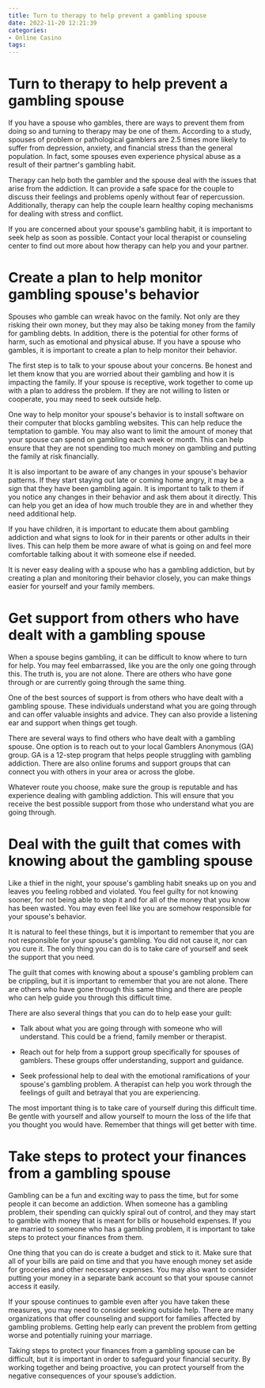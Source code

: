 ```yaml
---
title: Turn to therapy to help prevent a gambling spouse
date: 2022-11-20 12:21:39
categories:
- Online Casino
tags:
---
```



#  Turn to therapy to help prevent a gambling spouse

If you have a spouse who gambles, there are ways to prevent them from doing so and turning to therapy may be one of them. According to a study, spouses of problem or pathological gamblers are 2.5 times more likely to suffer from depression, anxiety, and financial stress than the general population. In fact, some spouses even experience physical abuse as a result of their partner's gambling habit.

Therapy can help both the gambler and the spouse deal with the issues that arise from the addiction. It can provide a safe space for the couple to discuss their feelings and problems openly without fear of repercussion. Additionally, therapy can help the couple learn healthy coping mechanisms for dealing with stress and conflict.

If you are concerned about your spouse's gambling habit, it is important to seek help as soon as possible. Contact your local therapist or counseling center to find out more about how therapy can help you and your partner.

#  Create a plan to help monitor gambling spouse's behavior

Spouses who gamble can wreak havoc on the family. Not only are they risking their own money, but they may also be taking money from the family for gambling debts. In addition, there is the potential for other forms of harm, such as emotional and physical abuse. If you have a spouse who gambles, it is important to create a plan to help monitor their behavior.

The first step is to talk to your spouse about your concerns. Be honest and let them know that you are worried about their gambling and how it is impacting the family. If your spouse is receptive, work together to come up with a plan to address the problem. If they are not willing to listen or cooperate, you may need to seek outside help.

One way to help monitor your spouse's behavior is to install software on their computer that blocks gambling websites. This can help reduce the temptation to gamble. You may also want to limit the amount of money that your spouse can spend on gambling each week or month. This can help ensure that they are not spending too much money on gambling and putting the family at risk financially.

It is also important to be aware of any changes in your spouse's behavior patterns. If they start staying out late or coming home angry, it may be a sign that they have been gambling again. It is important to talk to them if you notice any changes in their behavior and ask them about it directly. This can help you get an idea of how much trouble they are in and whether they need additional help.

If you have children, it is important to educate them about gambling addiction and what signs to look for in their parents or other adults in their lives. This can help them be more aware of what is going on and feel more comfortable talking about it with someone else if needed.

It is never easy dealing with a spouse who has a gambling addiction, but by creating a plan and monitoring their behavior closely, you can make things easier for yourself and your family members.

#  Get support from others who have dealt with a gambling spouse

When a spouse begins gambling, it can be difficult to know where to turn for help. You may feel embarrassed, like you are the only one going through this. The truth is, you are not alone. There are others who have gone through or are currently going through the same thing.

One of the best sources of support is from others who have dealt with a gambling spouse. These individuals understand what you are going through and can offer valuable insights and advice. They can also provide a listening ear and support when things get tough.

There are several ways to find others who have dealt with a gambling spouse. One option is to reach out to your local Gamblers Anonymous (GA) group. GA is a 12-step program that helps people struggling with gambling addiction. There are also online forums and support groups that can connect you with others in your area or across the globe.

Whatever route you choose, make sure the group is reputable and has experience dealing with gambling addiction. This will ensure that you receive the best possible support from those who understand what you are going through.

#  Deal with the guilt that comes with knowing about the gambling spouse

Like a thief in the night, your spouse's gambling habit sneaks up on you and leaves you feeling robbed and violated. You feel guilty for not knowing sooner, for not being able to stop it and for all of the money that you know has been wasted. You may even feel like you are somehow responsible for your spouse's behavior.

It is natural to feel these things, but it is important to remember that you are not responsible for your spouse's gambling. You did not cause it, nor can you cure it. The only thing you can do is to take care of yourself and seek the support that you need.

The guilt that comes with knowing about a spouse's gambling problem can be crippling, but it is important to remember that you are not alone. There are others who have gone through this same thing and there are people who can help guide you through this difficult time.

There are also several things that you can do to help ease your guilt:

* Talk about what you are going through with someone who will understand. This could be a friend, family member or therapist.

* Reach out for help from a support group specifically for spouses of gamblers. These groups offer understanding, support and guidance.

* Seek professional help to deal with the emotional ramifications of your spouse's gambling problem. A therapist can help you work through the feelings of guilt and betrayal that you are experiencing.

The most important thing is to take care of yourself during this difficult time. Be gentle with yourself and allow yourself to mourn the loss of the life that you thought you would have. Remember that things will get better with time.

#  Take steps to protect your finances from a gambling spouse

Gambling can be a fun and exciting way to pass the time, but for some people it can become an addiction. When someone has a gambling problem, their spending can quickly spiral out of control, and they may start to gamble with money that is meant for bills or household expenses. If you are married to someone who has a gambling problem, it is important to take steps to protect your finances from them.

One thing that you can do is create a budget and stick to it. Make sure that all of your bills are paid on time and that you have enough money set aside for groceries and other necessary expenses. You may also want to consider putting your money in a separate bank account so that your spouse cannot access it easily.

If your spouse continues to gamble even after you have taken these measures, you may need to consider seeking outside help. There are many organizations that offer counseling and support for families affected by gambling problems. Getting help early can prevent the problem from getting worse and potentially ruining your marriage.

Taking steps to protect your finances from a gambling spouse can be difficult, but it is important in order to safeguard your financial security. By working together and being proactive, you can protect yourself from the negative consequences of your spouse’s addiction.